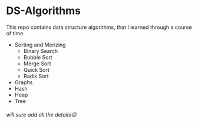 # DS-Algorithms
This repo contains data structure algorithms, that I learned through a course of time.
- Sorting and Merizing
  - Binary Search
  - Bubble Sort
  - Merge Sort
  - Quick Sort
  -  Radix Sort
- Graphs
- Hash
- Heap
- Tree


###### will sure add all the details😉